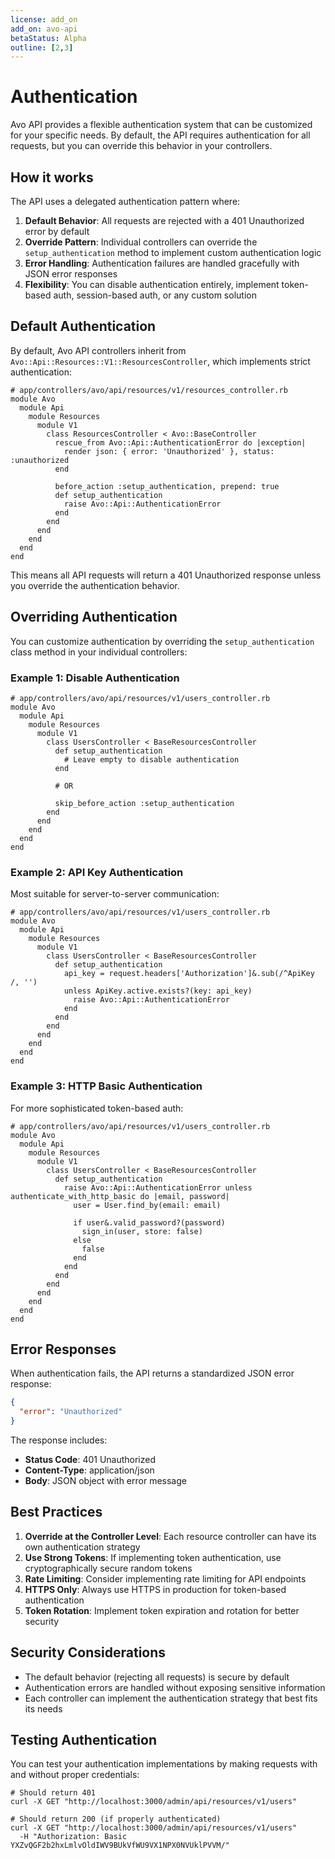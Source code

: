 ```yaml
---
license: add_on
add_on: avo-api
betaStatus: Alpha
outline: [2,3]
---
```


# Authentication

Avo API provides a flexible authentication system that can be customized for your specific needs. By default, the API requires authentication for all requests, but you can override this behavior in your controllers.

## How it works

The API uses a delegated authentication pattern where:

1. **Default Behavior**: All requests are rejected with a 401 Unauthorized error by default
2. **Override Pattern**: Individual controllers can override the `setup_authentication` method to implement custom authentication logic
3. **Error Handling**: Authentication failures are handled gracefully with JSON error responses
4. **Flexibility**: You can disable authentication entirely, implement token-based auth, session-based auth, or any custom solution

## Default Authentication

By default, Avo API controllers inherit from `Avo::Api::Resources::V1::ResourcesController`, which implements strict authentication:

```ruby{12-14}
# app/controllers/avo/api/resources/v1/resources_controller.rb
module Avo
  module Api
    module Resources
      module V1
        class ResourcesController < Avo::BaseController
          rescue_from Avo::Api::AuthenticationError do |exception|
            render json: { error: 'Unauthorized' }, status: :unauthorized
          end

          before_action :setup_authentication, prepend: true
          def setup_authentication
            raise Avo::Api::AuthenticationError
          end
        end
      end
    end
  end
end
```

This means all API requests will return a 401 Unauthorized response unless you override the authentication behavior.

## Overriding Authentication

You can customize authentication by overriding the `setup_authentication` class method in your individual controllers:

### Example 1: Disable Authentication

```ruby{7-9,13}
# app/controllers/avo/api/resources/v1/users_controller.rb
module Avo
  module Api
    module Resources
      module V1
        class UsersController < BaseResourcesController
          def setup_authentication
            # Leave empty to disable authentication
          end

          # OR

          skip_before_action :setup_authentication
        end
      end
    end
  end
end
```

### Example 2: API Key Authentication
Most suitable for server-to-server communication:

```ruby{7-12}
# app/controllers/avo/api/resources/v1/users_controller.rb
module Avo
  module Api
    module Resources
      module V1
        class UsersController < BaseResourcesController
          def setup_authentication
            api_key = request.headers['Authorization']&.sub(/^ApiKey /, '')
            unless ApiKey.active.exists?(key: api_key)
              raise Avo::Api::AuthenticationError
            end
          end
        end
      end
    end
  end
end
```

### Example 3: HTTP Basic Authentication
For more sophisticated token-based auth:

```ruby{7-16}
# app/controllers/avo/api/resources/v1/users_controller.rb
module Avo
  module Api
    module Resources
      module V1
        class UsersController < BaseResourcesController
          def setup_authentication
            raise Avo::Api::AuthenticationError unless authenticate_with_http_basic do |email, password|
              user = User.find_by(email: email)

              if user&.valid_password?(password)
                sign_in(user, store: false)
              else
                false
              end
            end
          end
        end
      end
    end
  end
end
```

## Error Responses

When authentication fails, the API returns a standardized JSON error response:

```json
{
  "error": "Unauthorized"
}
```

The response includes:
- **Status Code**: 401 Unauthorized
- **Content-Type**: application/json
- **Body**: JSON object with error message

## Best Practices

1. **Override at the Controller Level**: Each resource controller can have its own authentication strategy
2. **Use Strong Tokens**: If implementing token authentication, use cryptographically secure random tokens
3. **Rate Limiting**: Consider implementing rate limiting for API endpoints
4. **HTTPS Only**: Always use HTTPS in production for token-based authentication
5. **Token Rotation**: Implement token expiration and rotation for better security

## Security Considerations

- The default behavior (rejecting all requests) is secure by default
- Authentication errors are handled without exposing sensitive information
- Each controller can implement the authentication strategy that best fits its needs

## Testing Authentication

You can test your authentication implementations by making requests with and without proper credentials:

```bash{1-2,4-6}
# Should return 401
curl -X GET "http://localhost:3000/admin/api/resources/v1/users"

# Should return 200 (if properly authenticated)
curl -X GET "http://localhost:3000/admin/api/resources/v1/users"
  -H "Authorization: Basic YXZvQGF2b2hxLmlvOldIWV9BUkVfWU9VX1NPX0NVUklPVVM/"
```